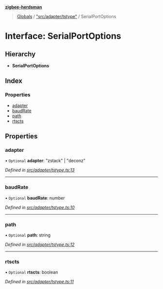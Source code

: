 **[zigbee-herdsman](../README.md)**

> [Globals](../README.md) / ["src/adapter/tstype"](../modules/_src_adapter_tstype_.md) / SerialPortOptions

# Interface: SerialPortOptions

## Hierarchy

* **SerialPortOptions**

## Index

### Properties

* [adapter](_src_adapter_tstype_.serialportoptions.md#adapter)
* [baudRate](_src_adapter_tstype_.serialportoptions.md#baudrate)
* [path](_src_adapter_tstype_.serialportoptions.md#path)
* [rtscts](_src_adapter_tstype_.serialportoptions.md#rtscts)

## Properties

### adapter

• `Optional` **adapter**: \"zstack\" \| \"deconz\"

*Defined in [src/adapter/tstype.ts:13](https://github.com/Koenkk/zigbee-herdsman/blob/master/src/src/adapter/tstype.ts#L13)*

___

### baudRate

• `Optional` **baudRate**: number

*Defined in [src/adapter/tstype.ts:10](https://github.com/Koenkk/zigbee-herdsman/blob/master/src/src/adapter/tstype.ts#L10)*

___

### path

• `Optional` **path**: string

*Defined in [src/adapter/tstype.ts:12](https://github.com/Koenkk/zigbee-herdsman/blob/master/src/src/adapter/tstype.ts#L12)*

___

### rtscts

• `Optional` **rtscts**: boolean

*Defined in [src/adapter/tstype.ts:11](https://github.com/Koenkk/zigbee-herdsman/blob/master/src/src/adapter/tstype.ts#L11)*
